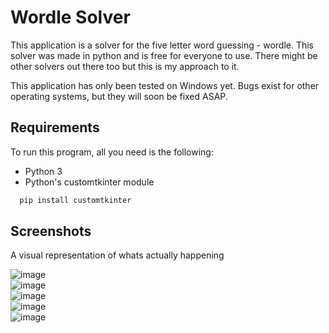 
# Wordle Solver

This application is a solver for the five letter word guessing - wordle. This solver was made in python and is free for everyone to use. There might be other solvers out there too but this is my approach to it.<br>

This application has only been tested on Windows yet. Bugs exist for other operating systems, but they will soon be fixed ASAP.


## Requirements

To run this program, all you need is the following:

- Python 3
- Python's customtkinter module

```bash
  pip install customtkinter
```
## Screenshots

A visual representation of whats actually happening

![image](https://github.com/Shobthebob/Wordle-Solver/assets/77617762/3946eaee-a848-4eb5-8dea-0ef73b184eca)<br>
![image](https://github.com/Shobthebob/Wordle-Solver/assets/77617762/dbab7a25-bd2a-4bec-b340-6dfaa3448758)<br>
![image](https://github.com/Shobthebob/Wordle-Solver/assets/77617762/4c3b2082-57eb-4c63-a94f-3f3b10517b4e)<br>
![image](https://github.com/Shobthebob/Wordle-Solver/assets/77617762/6060f492-d1f3-4f3f-b938-9968700013a2)<br>
![image](https://github.com/Shobthebob/Wordle-Solver/assets/77617762/818635fd-eafa-4a77-90a4-dd1bf8783518)




